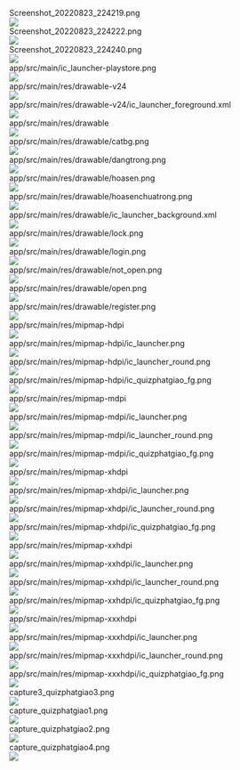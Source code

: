 Screenshot_20220823_224219.png  
<img src="https://github.com/azuredragon3000/googleconsole_dovuiphatgiao_quizphatgiao/blob/master/Screenshot_20220823_224219.png" />   
Screenshot_20220823_224222.png  
<img src="https://github.com/azuredragon3000/googleconsole_dovuiphatgiao_quizphatgiao/blob/master/Screenshot_20220823_224222.png" />   
Screenshot_20220823_224240.png  
<img src="https://github.com/azuredragon3000/googleconsole_dovuiphatgiao_quizphatgiao/blob/master/Screenshot_20220823_224240.png" />   
app/src/main/ic_launcher-playstore.png  
<img src="https://github.com/azuredragon3000/googleconsole_dovuiphatgiao_quizphatgiao/blob/master/app/src/main/ic_launcher-playstore.png" />   
app/src/main/res/drawable-v24  
<img src="https://github.com/azuredragon3000/googleconsole_dovuiphatgiao_quizphatgiao/blob/master/app/src/main/res/drawable-v24" />   
app/src/main/res/drawable-v24/ic_launcher_foreground.xml  
<img src="https://github.com/azuredragon3000/googleconsole_dovuiphatgiao_quizphatgiao/blob/master/app/src/main/res/drawable-v24/ic_launcher_foreground.xml" />   
app/src/main/res/drawable  
<img src="https://github.com/azuredragon3000/googleconsole_dovuiphatgiao_quizphatgiao/blob/master/app/src/main/res/drawable" />   
app/src/main/res/drawable/catbg.png  
<img src="https://github.com/azuredragon3000/googleconsole_dovuiphatgiao_quizphatgiao/blob/master/app/src/main/res/drawable/catbg.png" />   
app/src/main/res/drawable/dangtrong.png  
<img src="https://github.com/azuredragon3000/googleconsole_dovuiphatgiao_quizphatgiao/blob/master/app/src/main/res/drawable/dangtrong.png" />   
app/src/main/res/drawable/hoasen.png  
<img src="https://github.com/azuredragon3000/googleconsole_dovuiphatgiao_quizphatgiao/blob/master/app/src/main/res/drawable/hoasen.png" />   
app/src/main/res/drawable/hoasenchuatrong.png  
<img src="https://github.com/azuredragon3000/googleconsole_dovuiphatgiao_quizphatgiao/blob/master/app/src/main/res/drawable/hoasenchuatrong.png" />   
app/src/main/res/drawable/ic_launcher_background.xml  
<img src="https://github.com/azuredragon3000/googleconsole_dovuiphatgiao_quizphatgiao/blob/master/app/src/main/res/drawable/ic_launcher_background.xml" />   
app/src/main/res/drawable/lock.png  
<img src="https://github.com/azuredragon3000/googleconsole_dovuiphatgiao_quizphatgiao/blob/master/app/src/main/res/drawable/lock.png" />   
app/src/main/res/drawable/login.png  
<img src="https://github.com/azuredragon3000/googleconsole_dovuiphatgiao_quizphatgiao/blob/master/app/src/main/res/drawable/login.png" />   
app/src/main/res/drawable/not_open.png  
<img src="https://github.com/azuredragon3000/googleconsole_dovuiphatgiao_quizphatgiao/blob/master/app/src/main/res/drawable/not_open.png" />   
app/src/main/res/drawable/open.png  
<img src="https://github.com/azuredragon3000/googleconsole_dovuiphatgiao_quizphatgiao/blob/master/app/src/main/res/drawable/open.png" />   
app/src/main/res/drawable/register.png  
<img src="https://github.com/azuredragon3000/googleconsole_dovuiphatgiao_quizphatgiao/blob/master/app/src/main/res/drawable/register.png" />   
app/src/main/res/mipmap-hdpi  
<img src="https://github.com/azuredragon3000/googleconsole_dovuiphatgiao_quizphatgiao/blob/master/app/src/main/res/mipmap-hdpi" />   
app/src/main/res/mipmap-hdpi/ic_launcher.png  
<img src="https://github.com/azuredragon3000/googleconsole_dovuiphatgiao_quizphatgiao/blob/master/app/src/main/res/mipmap-hdpi/ic_launcher.png" />   
app/src/main/res/mipmap-hdpi/ic_launcher_round.png  
<img src="https://github.com/azuredragon3000/googleconsole_dovuiphatgiao_quizphatgiao/blob/master/app/src/main/res/mipmap-hdpi/ic_launcher_round.png" />   
app/src/main/res/mipmap-hdpi/ic_quizphatgiao_fg.png  
<img src="https://github.com/azuredragon3000/googleconsole_dovuiphatgiao_quizphatgiao/blob/master/app/src/main/res/mipmap-hdpi/ic_quizphatgiao_fg.png" />   
app/src/main/res/mipmap-mdpi  
<img src="https://github.com/azuredragon3000/googleconsole_dovuiphatgiao_quizphatgiao/blob/master/app/src/main/res/mipmap-mdpi" />   
app/src/main/res/mipmap-mdpi/ic_launcher.png  
<img src="https://github.com/azuredragon3000/googleconsole_dovuiphatgiao_quizphatgiao/blob/master/app/src/main/res/mipmap-mdpi/ic_launcher.png" />   
app/src/main/res/mipmap-mdpi/ic_launcher_round.png  
<img src="https://github.com/azuredragon3000/googleconsole_dovuiphatgiao_quizphatgiao/blob/master/app/src/main/res/mipmap-mdpi/ic_launcher_round.png" />   
app/src/main/res/mipmap-mdpi/ic_quizphatgiao_fg.png  
<img src="https://github.com/azuredragon3000/googleconsole_dovuiphatgiao_quizphatgiao/blob/master/app/src/main/res/mipmap-mdpi/ic_quizphatgiao_fg.png" />   
app/src/main/res/mipmap-xhdpi  
<img src="https://github.com/azuredragon3000/googleconsole_dovuiphatgiao_quizphatgiao/blob/master/app/src/main/res/mipmap-xhdpi" />   
app/src/main/res/mipmap-xhdpi/ic_launcher.png  
<img src="https://github.com/azuredragon3000/googleconsole_dovuiphatgiao_quizphatgiao/blob/master/app/src/main/res/mipmap-xhdpi/ic_launcher.png" />   
app/src/main/res/mipmap-xhdpi/ic_launcher_round.png  
<img src="https://github.com/azuredragon3000/googleconsole_dovuiphatgiao_quizphatgiao/blob/master/app/src/main/res/mipmap-xhdpi/ic_launcher_round.png" />   
app/src/main/res/mipmap-xhdpi/ic_quizphatgiao_fg.png  
<img src="https://github.com/azuredragon3000/googleconsole_dovuiphatgiao_quizphatgiao/blob/master/app/src/main/res/mipmap-xhdpi/ic_quizphatgiao_fg.png" />   
app/src/main/res/mipmap-xxhdpi  
<img src="https://github.com/azuredragon3000/googleconsole_dovuiphatgiao_quizphatgiao/blob/master/app/src/main/res/mipmap-xxhdpi" />   
app/src/main/res/mipmap-xxhdpi/ic_launcher.png  
<img src="https://github.com/azuredragon3000/googleconsole_dovuiphatgiao_quizphatgiao/blob/master/app/src/main/res/mipmap-xxhdpi/ic_launcher.png" />   
app/src/main/res/mipmap-xxhdpi/ic_launcher_round.png  
<img src="https://github.com/azuredragon3000/googleconsole_dovuiphatgiao_quizphatgiao/blob/master/app/src/main/res/mipmap-xxhdpi/ic_launcher_round.png" />   
app/src/main/res/mipmap-xxhdpi/ic_quizphatgiao_fg.png  
<img src="https://github.com/azuredragon3000/googleconsole_dovuiphatgiao_quizphatgiao/blob/master/app/src/main/res/mipmap-xxhdpi/ic_quizphatgiao_fg.png" />   
app/src/main/res/mipmap-xxxhdpi  
<img src="https://github.com/azuredragon3000/googleconsole_dovuiphatgiao_quizphatgiao/blob/master/app/src/main/res/mipmap-xxxhdpi" />   
app/src/main/res/mipmap-xxxhdpi/ic_launcher.png  
<img src="https://github.com/azuredragon3000/googleconsole_dovuiphatgiao_quizphatgiao/blob/master/app/src/main/res/mipmap-xxxhdpi/ic_launcher.png" />   
app/src/main/res/mipmap-xxxhdpi/ic_launcher_round.png  
<img src="https://github.com/azuredragon3000/googleconsole_dovuiphatgiao_quizphatgiao/blob/master/app/src/main/res/mipmap-xxxhdpi/ic_launcher_round.png" />   
app/src/main/res/mipmap-xxxhdpi/ic_quizphatgiao_fg.png  
<img src="https://github.com/azuredragon3000/googleconsole_dovuiphatgiao_quizphatgiao/blob/master/app/src/main/res/mipmap-xxxhdpi/ic_quizphatgiao_fg.png" />   
capture3_quizphatgiao3.png  
<img src="https://github.com/azuredragon3000/googleconsole_dovuiphatgiao_quizphatgiao/blob/master/capture3_quizphatgiao3.png" />   
capture_quizphatgiao1.png  
<img src="https://github.com/azuredragon3000/googleconsole_dovuiphatgiao_quizphatgiao/blob/master/capture_quizphatgiao1.png" />   
capture_quizphatgiao2.png  
<img src="https://github.com/azuredragon3000/googleconsole_dovuiphatgiao_quizphatgiao/blob/master/capture_quizphatgiao2.png" />   
capture_quizphatgiao4.png  
<img src="https://github.com/azuredragon3000/googleconsole_dovuiphatgiao_quizphatgiao/blob/master/capture_quizphatgiao4.png" />   
